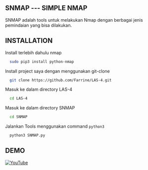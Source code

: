 ## SNMAP --- SIMPLE NMAP
SNMAP adalah tools untuk melakukan Nmap dengan berbagai jenis pemindaian yang bisa dilakukan.

## INSTALLATION

Install terlebih dahulu nmap

```bash
  sudo pip3 install python-nmap
```

Install project saya dengan menggunakan git-clone

```bash
  git clone https://github.com/Farrine/LAS-4.git
```

Masuk ke dalam directory LAS-4

```bash
  cd LAS-4
```

Masuk ke dalam directory SNMAP

```bash
  cd SNMAP
```

Jalankan Tools menggunakan command `python3`
```bash
  python3 SNMAP.py
```

## DEMO
[![YouTube](https://img.shields.io/badge/YouTube-red?style=for-the-badge&logo=youtube&logoColor=white)]()
